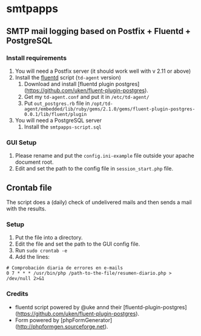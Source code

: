 # smtpapps

## SMTP mail logging based on Postfix + Fluentd + PostgreSQL

### Install requirements
1. You will need a Postfix server (it should work well with v 2.11 or above)
2. Install the [fluentd](http://www.fluentd.org) script (`td-agent` version)
	1. Download and install [fluentd plugin postgres] (https://github.com/uken/fluent-plugin-postgres).
	2. Get my `td-agent.conf` and put it in `/etc/td-agent/`
	3. Put `out_postgres.rb` file in `/opt/td-agent/embedded/lib/ruby/gems/2.1.0/gems/fluent-plugin-postgres-0.0.1/lib/fluent/plugin`
3. You will need a PostgreSQL server
	1. Install the `smtpapps-script.sql`

### GUI Setup
1. Please rename and put the `config.ini-example` file outside your apache document root.
2. Edit and set the path to the config file in `session_start.php` file.



## Crontab file
The script does a (daily) check of undelivered mails and then sends a mail with the results.

### Setup
1. Put the file into a directory.
2. Edit the file and set the path to the GUI config file.
3. Run ```sudo crontab -e```
4. Add the lines:
```
# Comprobación diaria de errores en e-mails
0 7 * * * /usr/bin/php /path-to-the-file/resumen-diario.php > /dev/null 2>&1
```

### Credits
- fluentd script powered by @uke annd their [fluentd-plugin-postgres] (https://github.com/uken/fluent-plugin-postgres).
- Form powered by [phpFormGenerator] (http://phpformgen.sourceforge.net).
